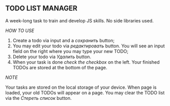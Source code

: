 ## **TODO LIST MANAGER**

A week-long task to train and develop JS skills. No side libraries used.

_HOW TO USE_

1. Create a todo via input and a _сохранить_ button;
2. You may edit your todo via _редактировать_ button. You will see an input field on the right where you may type your new TODO;
3. Delete your todo via _Удалить_ button.
4. When your task is done _check the checkbox_ on the left. Your finished TODOs are stored at the bottom of the page.

_NOTE_ 

Your tasks are stored on the local storage of your device. When page is loaded, your old TODOs will appear on a page. You may clear the TODO list via the _Стереть список_ button.